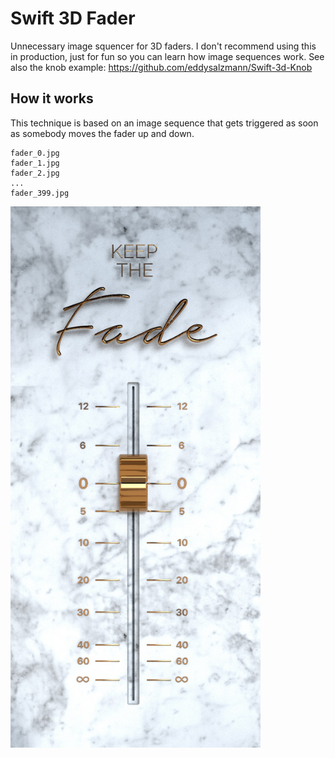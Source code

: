 Swift 3D Fader
===

Unnecessary image squencer for 3D faders. I don't recommend using this in production, just for fun so you can learn how image sequences work.
See also the knob example: https://github.com/eddysalzmann/Swift-3d-Knob

## How it works
This technique is based on an image sequence that gets triggered as soon as somebody moves the fader up and down.

```
fader_0.jpg
fader_1.jpg
fader_2.jpg
...
fader_399.jpg
```

<img width="400" src="https://github.com/eddysalzmann/Swift-3D-Fader/blob/main/Swift-3D-Fader.jpg?raw=true">
